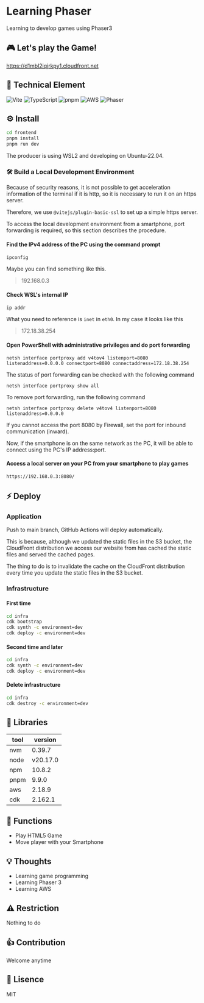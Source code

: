# Learning Phaser
Learning to develop games using Phaser3


## 🎮 Let's play the Game!
https://d1mbl2iqjrkpy1.cloudfront.net


## 🤖 Technical Element
![Vite](https://img.shields.io/badge/Vite-646CFF?style=for-the-badge&logo=vite&logoColor=white&style=flat)
![TypeScript](https://img.shields.io/badge/TypeScript-007ACC?style=for-the-badge&logo=typescript&logoColor=white&style=flat")
![pnpm](https://img.shields.io/badge/pnpm-yellow?style=for-the-badge&logo=pnpm&logoColor=white&style=flat)
![AWS](https://img.shields.io/badge/AWS-%23FF9900.svg?style=for-the-badge&logo=amazon-web-services&logoColor=white&style=flat)
![Phaser](https://cdn.phaser.io/images/logo/phaser-pixel-medium-flat.png)


## ⚙️ Install
```bash
cd frontend
pnpm install
pnpm run dev
```

The producer is using WSL2 and developing on Ubuntu-22.04.


### 🛠️ Build a Local Development Environment
Because of security reasons, it is not possible to get acceleration information of the terminal if it is http, so it is necessary to run it on an https server.

Therefore, we use `@vitejs/plugin-basic-ssl` to set up a simple https server.

To access the local development environment from a smartphone, port forwarding is required, so this section describes the procedure.


#### Find the IPv4 address of the PC using the command prompt
```bash
ipconfig
```

Maybe you can find something like this.

> 192.168.0.3

#### Check WSL's internal IP
```bash
ip addr
```

What you need to reference is `inet` in `eth0`. In my case it looks like this

> 172.18.38.254

#### Open PowerShell with administrative privileges and do port forwarding
```shell
netsh interface portproxy add v4tov4 listenport=8080 listenaddress=0.0.0.0 connectport=8080 connectaddress=172.18.38.254
```

The status of port forwarding can be checked with the following command

```shell
netsh interface portproxy show all
```

To remove port forwarding, run the following command

```shell
netsh interface portproxy delete v4tov4 listenport=8080 listenaddress=0.0.0.0
```

If you cannot access the port 8080 by Firewall, set the port for inbound communication (inward).

Now, if the smartphone is on the same network as the PC, it will be able to connect using the PC's IP address:port.

#### Access a local server on your PC from your smartphone to play games
```bash
https://192.168.0.3:8080/
```


## ⚡️ Deploy
### Application
Push to main branch, GitHub Actions will deploy automatically.

This is because, although we updated the static files in the S3 bucket, the CloudFront distribution we access our website from has cached the static files and served the cached pages.

The thing to do is to invalidate the cache on the CloudFront distribution every time you update the static files in the S3 bucket.

### Infrastructure
#### First time
```bash
cd infra
cdk bootstrap
cdk synth -c environment=dev
cdk deploy -c environment=dev
```

#### Second time and later
```bash
cd infra
cdk synth -c environment=dev
cdk deploy -c environment=dev
```

#### Delete infrastructure
```bash
cd infra
cdk destroy -c environment=dev
```


## 🧬 Libraries
| tool | version |
| --- | --- |
| nvm | 0.39.7 |
| node | v20.17.0 |
| npm | 10.8.2 |
| pnpm | 9.9.0 |
| aws | 2.18.9 |
| cdk | 2.162.1 |


## 🎯 Functions
- Play HTML5 Game
- Move player with your Smartphone


## 💡 Thoughts
- Learning game programming
- Learning Phaser 3
- Learning AWS


## ⚠️ Restriction
Nothing to do


## 👍 Contribution
Welcome anytime


## 📄 Lisence
MIT
